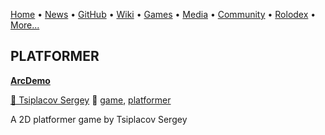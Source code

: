 [Home](https://qb64.com) • [News](/news.md) • [GitHub](/github.md) • [Wiki](/wiki.md) • [Games](/games.md) • [Media](/media.md) • [Community](/community.md) • [Rolodex](/rolodex.md) • [More...](/more.md)

## PLATFORMER

**[ArcDemo](arc-demo/index)**

[🐝 Tsiplacov Sergey](tsiplacov-sergey) 🔗 [game](game), [platformer](platformer)

A 2D platformer game by Tsiplacov Sergey
